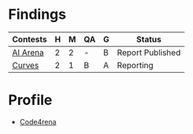 # Findings

| Contests                                                  | H   | M   | QA  | G   | Status           |
| --------------------------------------------------------- | --- | --- | --- | --- | ---------------- |
| [AI Arena](https://code4rena.com/audits/2024-02-ai-arena) | 2   | 2   | -   | B   | Report Published |
| [Curves](https://code4rena.com/audits/2024-01-curves)     | 2   | 1   | B   | A   | Reporting        |

# Profile

- [Code4rena](https://code4rena.com/@ahmedaghadi)
